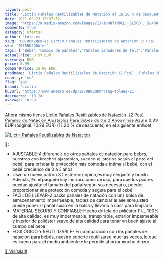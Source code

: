 ```yaml
---
layout: post
title: 'Lictin Pañales Reutilizables de Natación al 18.20 % de descuento'
date: 2021-09-23 15:37:32
image: 'https://m.media-amazon.com/images/I/51oHNTtMOCL._SL500_._SL400_.jpg'
comments: true
category: ofertas
author: 'tole.es'
slug: 'B07RBK2QDW-es Lictin Pañales Reutilizables de Natación（2 Pcs） Pañales de...'
sku: 'B07RBK2QDW-es'
tags: [ 'Bebé','Cambio de pañales','Pañales bañadores de tela','Pañales de tela','Pañales para bebé','bebés','lictin','pañales', ]
actualPrice: 8.99 EUR
currency: EUR
price: 8.99
comparePrice: 10.99 EUR
prodname: 'Lictin Pañales Reutilizables de Natación（2 Pcs）  Pañales de Natación Ajustables Para Bebés de 0 a 3 Años  ninas  Azul '
country: 'es'
flag: '🇪🇸'
brand: 'Lictin'
buyurl: 'https://www.amazon.es/dp/B07RBK2QDW/?tag=tolees-21'
descuento: '18.20'
average: '8.99'
---
```


Ahora mismo tienes [Lictin Pañales Reutilizables de Natación（2 Pcs）  Pañales de Natación Ajustables Para Bebés de 0 a 3 Años  ninas  Azul ](https://www.amazon.es/dp/B07RBK2QDW/?tag=tolees-21) a 8.99 EUR (original: 10.99 EUR) (18.20 %  de descuento) en el siguiente enlace!

[![Lictin Pañales Reutilizables de Natación](https://m.media-amazon.com/images/I/51oHNTtMOCL._SL500_._SL400_.jpg)](https://www.amazon.es/dp/B07RBK2QDW/?tag=tolees-21)

🔎:

- AJUSTABLE-A diferencia de otros pañales de natación para bebés, nuestros con broches ajustables, pueden ajustarlos según el peso del bebé, para brindar la protección más cómoda e íntima al bebé, con el bebé creciendo de 0 a 3 años
- Usan un nuevo patrón 3D estereoscópico,es muy elegante y bonito. Además, En el paquete hay instrucciones de uso, para que los padres puedan ajustar el tamaño del pañal según sea necesario, pueden proporcionar una protección cómoda y segura para el bebé
- FÁCIL DE LLEVAR-2 packs pañales de natación con una bolsa de almacenamiento impermeable, fáciles de cambiar al aire libre,usted puede poner el pañal sucio en la bolsa y llevarlo a casa para limpiarlo
- MATERIAL SEGURO Y CONFIABLE-Hecho de tela de poliéster PUL 100% de alta calidad, es muy impermeable, transpirable, exterior impermeable y interior de poliéster suave de alta calidad para tenar un buen ajuste al cuerpo del bebe
- ECOLÓGICO Y REUTILIZABLE- En comparación con los pañales de natación para bebés, nuestro soporte reutilizarse muchas veces, lo que es bueno para el medio ambiente y le permite ahorrar mucho dinero

[🛒 Visítala!!!](https://www.amazon.es/dp/B07RBK2QDW/?tag=tolees-21)
